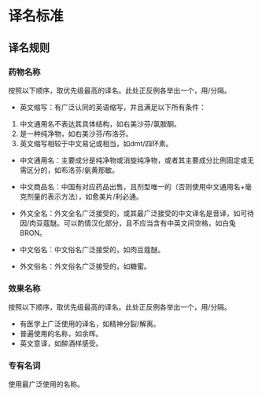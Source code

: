 # 译名标准

## 译名规则

### 药物名称

按照以下顺序，取优先级最高的译名。此处正反例各举出一个，用/分隔。

- 英文缩写：有广泛认同的英语缩写，并且满足以下所有条件：
1. 中文通用名不表达其具体结构，如右美沙芬/氯胺酮。
2. 是一种纯净物，如右美沙芬/布洛芬。
3. 英文缩写相较于中文易记或相当，如dmt/四环素。

- 中文通用名：主要成分是纯净物或消旋纯净物，或者其主要成分比例固定或无需区分的，如布洛芬/氨黄那敏。

- 中文商品名：中国有对应药品出售，且剂型唯一的（否则使用中文通用名+毫克剂量的表示方法），如愈美片/利必通。

- 外文全名：外文全名广泛接受的，或其最广泛接受的中文译名是音译，如可待因/肉豆蔻醚。可以酌情汉化部分，且不应当含有中英文间空格，如白兔BRON。

- 中文俗名：中文俗名广泛接受的，如肉豆蔻醚。

- 外文俗名：外文俗名广泛接受的，如糖蜜。


### 效果名称

按照以下顺序，取优先级最高的译名。此处正反例各举出一个，用/分隔。

- 有医学上广泛使用的译名，如精神分裂/解离。
- 普遍使用的名称，如余晖。
- 英文意译，如醉酒样感受。

### 专有名词

使用最广泛使用的名称。